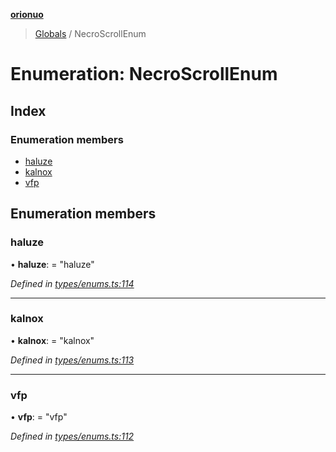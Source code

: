 **[orionuo](../README.md)**

> [Globals](../globals.md) / NecroScrollEnum

# Enumeration: NecroScrollEnum

## Index

### Enumeration members

* [haluze](necroscrollenum.md#haluze)
* [kalnox](necroscrollenum.md#kalnox)
* [vfp](necroscrollenum.md#vfp)

## Enumeration members

### haluze

•  **haluze**:  = "haluze"

*Defined in [types/enums.ts:114](https://github.com/msviha/orionuo/blob/1e2926d/src/types/enums.ts#L114)*

___

### kalnox

•  **kalnox**:  = "kalnox"

*Defined in [types/enums.ts:113](https://github.com/msviha/orionuo/blob/1e2926d/src/types/enums.ts#L113)*

___

### vfp

•  **vfp**:  = "vfp"

*Defined in [types/enums.ts:112](https://github.com/msviha/orionuo/blob/1e2926d/src/types/enums.ts#L112)*
